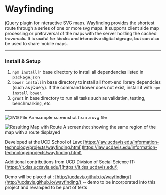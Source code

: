 Wayfinding
==========

jQuery plugin for interactive SVG maps. Wayfinding provides the shortest route through a series of one or more svg maps. It supports client side map processing or pretraversal of the maps with the server holding the cached traversals. It is useful for kiosks and interactive digital signage, but can also be used to share mobile maps.

---

### Install & Setup

1. `npm install` in base directory to install all dependencies listed in
package.json
2. `bower install` in base directory to install all front-end library dependcies
(such as jQuery). If the command bower does not exist, install it with `npm
install bower`.
3. `grunt` in base directory to run all tasks such as validation, testing,
benchmarking, etc 

---

![SVG File](http://i.imgur.com/Em7Lb5Z.jpg)
An example screenshot from a svg file

![Resulting Map with Route](http://i.imgur.com/EcwTNr4.jpg)
A screenshot showing the same region of the map with a route displayed

Developed at the UCD School of Law: [https://law.ucdavis.edu/information-technology/projects/wayfinding.html](https://law.ucdavis.edu/information-technology/projects/wayfinding.html)

Additional contributions from UCD Division of Social Science IT: [https://it.dss.ucdavis.edu/](https://it.dss.ucdavis.edu/)

Demo will be placed at : [http://ucdavis.github.io/wayfinding/](http://ucdavis.github.io/wayfinding/) -- demo to be incorporated into this project and revamped to be part of tests

